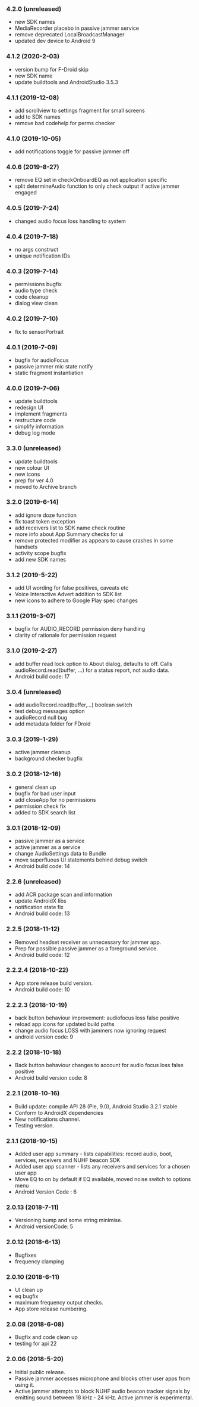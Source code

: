 ### 4.2.0 (unreleased)
* new SDK names
* MediaRecorder placebo in passive jammer service
* remove deprecated LocalBroadcastManager
* updated dev device to Android 9

### 4.1.2 (2020-2-03)
* version bump for F-Droid skip
* new SDK name
* update buildtools and AndroidStudio 3.5.3

### 4.1.1 (2019-12-08)
* add scrollview to settings fragment for small screens
* add to SDK names
* remove bad codehelp for perms checker

### 4.1.0 (2019-10-05)
* add notifications toggle for passive jammer off

### 4.0.6 (2019-8-27)
* remove EQ set in checkOnboardEQ as not application specific
* split determineAudio function to only check output if active jammer engaged

### 4.0.5 (2019-7-24)
* changed audio focus loss handling to system

### 4.0.4 (2019-7-18)
* no args construct
* unique notification IDs

### 4.0.3 (2019-7-14)
* permissions bugfix
* audio type check
* code cleanup
* dialog view clean

### 4.0.2 (2019-7-10)
* fix to sensorPortrait

### 4.0.1 (2019-7-09)
* bugfix for audioFocus
* passive jammer mic state notify
* static fragment instantiation

### 4.0.0 (2019-7-06)
* update buildtools
* redesign UI
* implement fragments
* restructure code
* simplify information
* debug log mode

### 3.3.0 (unreleased)
* update buildtools
* new colour UI
* new icons
* prep for ver 4.0
* moved to Archive branch

### 3.2.0 (2019-6-14)
* add ignore doze function
* fix toast token exception
* add receivers list to SDK name check routine
* more info about App Summary checks for ui
* remove protected modifier as appears to cause crashes in some handsets
* activity scope bugfix
* add new SDK names

### 3.1.2 (2019-5-22)
* add UI wording for false positives, caveats etc
* Voice Interactive Advert addition to SDK list
* new icons to adhere to Google Play spec changes

### 3.1.1 (2019-3-07)
* bugfix for AUDIO_RECORD permission deny handling
* clarity of rationale for permission request

### 3.1.0 (2019-2-27)
* add buffer read lock option to About dialog, defaults to off. Calls audioRecord.read(buffer, ...) for a status report, not audio data.
* Android build code: 17

### 3.0.4 (unreleased)
* add audioRecord.read(buffer,...) boolean switch
* test debug messages option
* audioRecord null bug
* add metadata folder for FDroid

### 3.0.3 (2019-1-29)
* active jammer cleanup
* background checker bugfix

### 3.0.2 (2018-12-16)
* general clean up
* bugfix for bad user input
* add closeApp for no permissions
* permission check fix
* added to SDK search list

### 3.0.1 (2018-12-09)
* passive jammer as a service
* active jammer as a service
* change AudioSettings data to Bundle
* move superfluous UI statements behind debug switch
* Android build code: 14

### 2.2.6 (unreleased)
* add ACR package scan and information
* update AndroidX libs
* notification state fix
* Android build code: 13

### 2.2.5 (2018-11-12)
* Removed headset receiver as unnecessary for jammer app.
* Prep for possible passive jammer as a foreground service.
* Android build code: 12

### 2.2.2.4 (2018-10-22)
* App store release build version.
* Android build code: 10


### 2.2.2.3 (2018-10-19)
* back button behaviour improvement: audiofocus loss false positive
* reload app icons for updated build paths
* change audio focus LOSS with jammers now ignoring request
* android version code: 9

### 2.2.2 (2018-10-18)
* Back button behaviour changes to account for audio focus loss false positive
* Android build version code: 8

### 2.2.1 (2018-10-16)
* Build update: compile API 28 (Pie, 9.0), Android Studio 3.2.1 stable
* Conform to AndroidX dependencies
* New notifications channel.
* Testing version.

### 2.1.1 (2018-10-15)
* Added user app summary - lists capabilities: record audio, boot, services, receivers and NUHF beacon SDK
* Added user app scanner - lists any receivers and services for a chosen user app
* Move EQ to on by default if EQ available, moved noise switch to options menu
* Android Version Code : 6

### 2.0.13 (2018-7-11)
* Versioning bump and some string minimise. 
* Android versionCode: 5

### 2.0.12 (2018-6-13)
* Bugfixes
* frequency clamping

### 2.0.10 (2018-6-11)
* UI clean up
* eq bugfix
* maximum frequency output checks. 
* App store release numbering.

### 2.0.08 (2018-6-08)
* Bugfix and code clean up
* testing for api 22

### 2.0.06 (2018-5-20)
* Initial public release. 
* Passive jammer accesses microphone and blocks other user apps from using it. 
* Active jammer attempts to block NUHF audio beacon tracker signals by emitting sound between 18 kHz - 24 kHz. Active jammer is experimental.